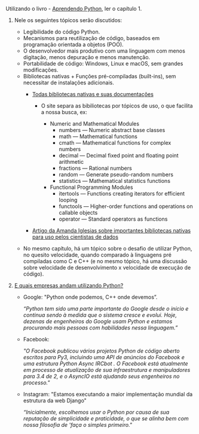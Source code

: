 Utilizando o livro - [Aprendendo Python](https://github.com/emersonrafaels/python_data_science_roadmap/blob/main/material/Aprendendo%20Python%20(MARK%20LUTZ%2C%20DAVID%20ASCHER).pdf), ler o capítulo 1.

1. Nele os seguintes tópicos serão discutidos:

    - Legibilidade do código Python.
    - Mecanismos para reutilização de código, baseados em programação orientada a objetos (POO).
    - O desenvolvedor mais produtivo com uma linguagem com menos digitação, menos depuração e menos manutenção.
    - Portabilidade de código: Windows, Linux e macOS, sem grandes modificações.
    - Bibliotecas nativas + Funções pré-compiladas (built-ins), sem necessitar de instalações adicionais.
      - [Todas bibliotecas nativas e suas documentações](https://docs.python.org/3/library/)

        * O site separa as bibiliotecas por tópicos de uso, o que facilita a nossa busca, ex:

          - Numeric and Mathematical Modules
            - numbers — Numeric abstract base classes
            - math — Mathematical functions
            - cmath — Mathematical functions for complex numbers
            - decimal — Decimal fixed point and floating point arithmetic
            - fractions — Rational numbers
            - random — Generate pseudo-random numbers
            - statistics — Mathematical statistics functions
          - Functional Programming Modules
            - itertools — Functions creating iterators for efficient looping
            - functools — Higher-order functions and operations on callable objects
            - operator — Standard operators as functions


      - [Artigo da Amanda Iglesias sobre importantes bibliotecas nativas para uso pelos cientistas de dados](https://towardsdatascience.com/the-python-standard-library-modules-you-should-know-as-a-data-scientist-47e1117ca6c8)

    * No mesmo capítulo, há um tópico sobre o desafio de utilizar Python, no quesito velocidade, quando comparado à linguagens pré compiladas como C e C++ (e no mesmo tópico, há uma discussão sobre velocidade de desenvolvimento x velocidade de execução de código).


2. [E quais empresas andam utilizando Python?](https://realpython.com/world-class-companies-using-python/)

    - Google: "Python onde podemos, C++ onde devemos”.

        *“Python tem sido uma parte importante do Google desde o início e continua sendo à medida que o sistema cresce e evolui. Hoje, dezenas de engenheiros do Google usam Python e estamos procurando mais pessoas com habilidades nessa linguagem.”*
        
    - Facebook:
        
        *"O Facebook publicou vários projetos Python de código aberto escritos para Py3, incluindo uma API de anúncios do Facebook e uma estrutura Python Async IRCbot . O Facebook está atualmente em processo de atualização de sua infraestrutura e manipuladores para 3.4 de 2, e o AsyncIO está ajudando seus engenheiros no processo."*
        
    - Instagram: "Estamos executando a maior implementação mundial da estrutura da web Django"

        *“Inicialmente, escolhemos usar o Python por causa de sua reputação de simplicidade e praticidade, o que se alinha bem com nossa filosofia de 'faça o simples primeiro."*

